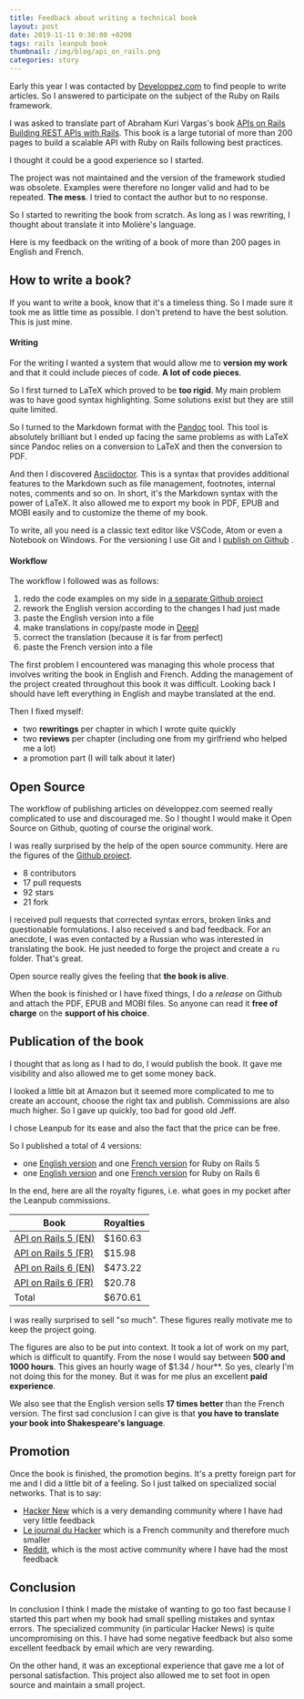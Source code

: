 ```yaml
---
title: Feedback about writing a technical book
layout: post
date: 2019-11-11 0:30:00 +0200
tags: rails leanpub book
thumbnail: /img/blog/api_on_rails.png
categories: story
---
```


Early this year I was contacted by [Developpez.com](https://www.developpez.com/) to find people to write articles. So I answered to participate on the subject of the Ruby on Rails framework.

I was asked to translate part of Abraham Kuri Vargas's book [APIs on Rails Building REST APIs with Rails](http://apionrails.icalialabs.com/). This book is a large tutorial of more than 200 pages to build a scalable API with Ruby on Rails following best practices.

I thought it could be a good experience so I started.

The project was not maintained and the version of the framework studied was obsolete. Examples were therefore no longer valid and had to be repeated. **The mess**. I tried to contact the author but to no response.

So I started to rewriting the book from scratch. As long as I was rewriting, I thought about translate it into Molière's language.

Here is my feedback on the writing of a book of more than 200 pages in English and French.

## How to write a book?

If you want to write a book, know that it's a timeless thing. So I made sure it took me as little time as possible. I don't pretend to have the best solution. This is just mine.

#### Writing

For the writing I wanted a system that would allow me to **version my work** and that it could include pieces of code. **A lot of code pieces**.

So I first turned to LaTeX which proved to be **too rigid**. My main problem was to have good syntax highlighting. Some solutions exist but they are still quite limited.

So I turned to the Markdown format with the [Pandoc](http://pandoc.org/) tool. This tool is absolutely brilliant but I ended up facing the same problems as with LaTeX since Pandoc relies on a conversion to LaTeX and then the conversion to PDF.

And then I discovered [Asciidoctor](https://asciidoctor.org). This is a syntax that provides additional features to the Markdown such as file management, footnotes, internal notes, comments and so on. In short, it's the Markdown syntax with the power of LaTeX. It also allowed me to export my book in PDF, EPUB and MOBI easily and to customize the theme of my book.

To write, all you need is a classic text editor like VSCode, Atom or even a Notebook on Windows. For the versioning I use Git and I [publish on Github][repo] .

#### Workflow

The workflow I followed was as follows:

1. redo the code examples on my side in [a separate Github project](https://github.com/madeindjs/market_place_api_6)
2. rework the English version according to the changes I had just made
3. paste the English version into a file
3. make translations in copy/paste mode in [Deepl](https://deepl.com)
4. correct the translation (because it is far from perfect)
5. paste the French version into a file

The first problem I encountered was managing this whole process that involves writing the book in English and French. Adding the management of the project created throughout this book it was difficult. Looking back I should have left everything in English and maybe translated at the end.

Then I fixed myself:

- two **rewritings** per chapter in which I wrote quite quickly
- two **reviews** per chapter (including one from my girlfriend who helped me a lot)
- a promotion part (I will talk about it later)

## Open Source

The workflow of publishing articles on développez.com seemed really complicated to use and discouraged me. So I thought I would make it Open Source on Github, quoting of course the original work.

I was really surprised by the help of the open source community. Here are the figures of the [Github project][repo].

- 8 contributors
- 17 pull requests
- 92 stars
- 21 fork

I received pull requests that corrected syntax errors, broken links and questionable formulations. I also received s and bad feedback. For an anecdote, I was even contacted by a Russian who was interested in translating the book. He just needed to forge the project and create a `ru` folder. That's great.

Open source really gives the feeling that **the book is alive**. 

When the book is finished or I have fixed things, I do a _release_ on Github and attach the PDF, EPUB and MOBI files. So anyone can read it **free of charge** on the **support of his choice**.

## Publication of the book

I thought that as long as I had to do, I would publish the book. It gave me visibility and also allowed me to get some money back.

I looked a little bit at Amazon but it seemed more complicated to me to create an account, choose the right tax and publish. Commissions are also much higher. So I gave up quickly, too bad for good old Jeff.

I chose Leanpub for its ease and also the fact that the price can be free.



So I published a total of 4 versions:

- one [English version](https://leanpub.com/apionrails5) and one [French version](https://leanpub.com/apionrails5-fr) for Ruby on Rails 5
- one [English version](https://leanpub.com/apionrails6) and one [French version](https://leanpub.com/apionrails6-fr) for Ruby on Rails 6

In the end, here are all the royalty figures, i.e. what goes in my pocket after the Leanpub commissions.

| Book | Royalties |
| ------------------- | ----------|
|[API on Rails 5 (EN)](https://leanpub.com/apionrails5) | $160.63 |
|[API on Rails 5 (FR)](https://leanpub.com/apionrails5-fr) | $15.98 |
|[API on Rails 6 (EN)](https://leanpub.com/apionrails6) | $473.22 |
|[API on Rails 6 (FR)](https://leanpub.com/apionrails6-fr) | $20.78 |
| Total | $670.61 |

I was really surprised to sell "so much". These figures really motivate me to keep the project going.

The figures are also to be put into context. It took a lot of work on my part, which is difficult to quantify. From the nose I would say between **500 and 1000 hours**. This gives an hourly wage of $1.34 / hour**. So yes, clearly I'm not doing this for the money. But it was for me plus an excellent **paid experience**.

We also see that the English version sells **17 times better** than the French version. The first sad conclusion I can give is that **you have to translate your book into Shakespeare's language**.

## Promotion

Once the book is finished, the promotion begins. It's a pretty foreign part for me and I did a little bit of a feeling. So I just talked on specialized social networks. That is to say:

- [Hacker New](https://news.ycombinator.com/item?id=20736819) which is a very demanding community where I have had very little feedback
- [Le journal du Hacker](https://www.journalduhacker.net/s/3b7gms/api_on_rails_6) which is a French community and therefore much smaller
- [Reddit](https://www.reddit.com/r/rails/comments/csfjjf/api_on_rails_6/), which is the most active community where I have had the most feedback

## Conclusion

In conclusion I think I made the mistake of wanting to go too fast because I started this part when my book had small spelling mistakes and syntax errors. The specialized community (in particular Hacker News) is quite uncompromising on this. I have had some negative feedback but also some excellent feedback by email which are very rewarding.

On the other hand, it was an exceptional experience that gave me a lot of personal satisfaction. This project also allowed me to set foot in open source and maintain a small project.

[asciidoctor]: https://asciidoctor.org
[repo]: https://github.com/madeindjs/api_on_rails
